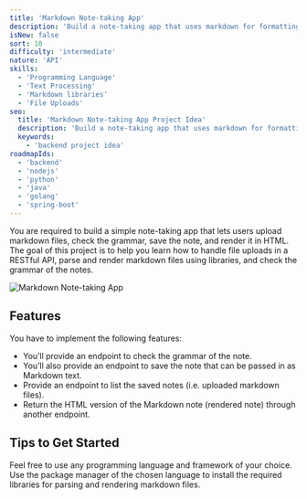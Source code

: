 ```yaml
---
title: 'Markdown Note-taking App'
description: 'Build a note-taking app that uses markdown for formatting.'
isNew: false
sort: 10
difficulty: 'intermediate'
nature: 'API'
skills:
  - 'Programming Language'
  - 'Text Processing'
  - 'Markdown libraries'
  - 'File Uploads'
seo:
  title: 'Markdown Note-taking App Project Idea'
  description: 'Build a note-taking app that uses markdown for formatting.'
  keywords:
    - 'backend project idea'
roadmapIds:
  - 'backend'
  - 'nodejs'
  - 'python'
  - 'java'
  - 'golang'
  - 'spring-boot'
---
```


You are required to build a simple note-taking app that lets users upload markdown files, check the grammar, save the note, and render it in HTML. The goal of this project is to help you learn how to handle file uploads in a RESTful API, parse and render markdown files using libraries, and check the grammar of the notes.

![Markdown Note-taking App](https://assets.roadmap.sh/guest/markdown-note-taking-app-tymi3.png)

## Features

You have to implement the following features:

- You’ll provide an endpoint to check the grammar of the note.
- You’ll also provide an endpoint to save the note that can be passed in as Markdown text.
- Provide an endpoint to list the saved notes (i.e. uploaded markdown files).
- Return the HTML version of the Markdown note (rendered note) through another endpoint.

## Tips to Get Started

Feel free to use any programming language and framework of your choice. Use the package manager of the chosen language to install the required libraries for parsing and rendering markdown files.
